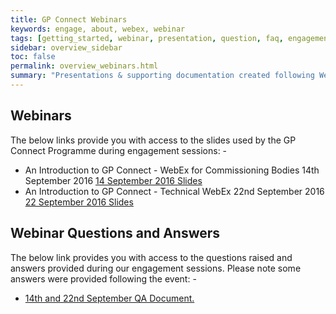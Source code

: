 ```yaml
---
title: GP Connect Webinars
keywords: engage, about, webex, webinar
tags: [getting_started, webinar, presentation, question, faq, engagement]
sidebar: overview_sidebar
toc: false
permalink: overview_webinars.html
summary: "Presentations & supporting documentation created following Webinars and Engagement sessions with GP Connect stakeholders."
---
```


## Webinars ##
The below links provide you with access to the slides used by the GP Connect Programme during engagement sessions: -

* An Introduction to GP Connect - WebEx for Commissioning Bodies 14th September 2016
[14 September 2016 Slides](/downloads/webinars/Introduction_to_GP_Connect_WebEx_Wednesday140916.pdf)<br>
* An Introduction to GP Connect - Technical WebEx 22nd September 2016
[22 September 2016 Slides](/downloads/webinars/Introduction_to_GP_Connect_Technical_WebEx_Thursday220916.pdf)<br>

## Webinar Questions and Answers ##
The below link provides you with access to the questions raised and answers provided during our engagement sessions. Please note some answers were provided following the event: -

* [14th and 22nd September QA Document.](/downloads/webinars/GP_Connect_Webinars_QA_102016.pdf)<br>





